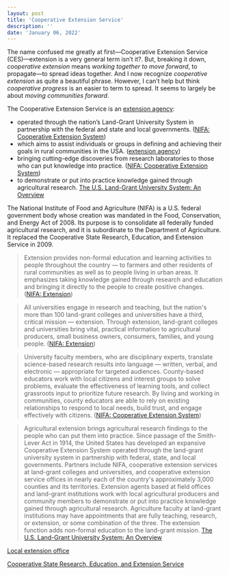 ```yaml
---
layout: post
title: 'Cooperative Extension Service'
description: ''
date: 'January 06, 2022'
---
```


The name confused me greatly at first—Cooperative Extension Service (CES)—extension is a very general term isn’t it?. But, breaking it down, _cooperative extension_ means _working together to move forward_, to propagate—to spread ideas together. And I now recognize _cooperative extension_ as quite a beautiful phrase. However, I can’t help but think _cooperative progress_ is an easier to term to spread. It seems to largely be about _moving communities forward_.

The Cooperative Extension Service is an [extension agency](https://en.wikipedia.org/wiki/Extension_agency):
- operated through the nation’s Land-Grant University System in partnership with the federal and state and local governments. ([NIFA: Cooperative Extension System](https://nifa.usda.gov/cooperative-extension-system))
- which aims to assist individuals or groups in defining and achieving their goals in rural communities in the USA. ([extension agency](https://en.wikipedia.org/wiki/Extension_agency))
- bringing cutting-edge discoveries from research laboratories to those who can put knowledge into practice. ([NIFA: Cooperative Extension System](https://nifa.usda.gov/cooperative-extension-system))
- to demonstrate or put into practice knowledge gained through agricultural research. [The U.S. Land-Grant University System: An Overview](https://www.everycrsreport.com/reports/R45897.html#:~:text=Agricultural%20extension%20brings,land%2Dgrant%20mission.)

The National Institute of Food and Agriculture (NIFA) is a U.S. federal government body whose creation was mandated in the Food, Conservation, and Energy Act of 2008. Its purpose is to consolidate all federally funded agricultural research, and it is subordinate to the Department of Agriculture. It replaced the Cooperative State Research, Education, and Extension Service in 2009.

> Extension provides non-formal education and learning activities to people throughout the country — to farmers and other residents of rural communities as well as to people living in urban areas. It emphasizes taking knowledge gained through research and education and bringing it directly to the people to create positive changes. ([NIFA: Extension](https://nifa.usda.gov/extension))

> All universities engage in research and teaching, but the nation's more than 100 land-grant colleges and universities have a third, critical mission — extension. Through extension, land-grant colleges and universities bring vital, practical information to agricultural producers, small business owners, consumers, families, and young people. ([NIFA: Extension](https://nifa.usda.gov/extension))

> University faculty members, who are disciplinary experts, translate science-based research results into language — written, verbal, and electronic — appropriate for targeted audiences. County-based educators work with local citizens and interest groups to solve problems, evaluate the effectiveness of learning tools, and collect grassroots input to prioritize future research. By living and working in communities, county educators are able to rely on existing relationships to respond to local needs, build trust, and engage effectively with citizens. ([NIFA: Cooperative Extension System](https://nifa.usda.gov/cooperative-extension-system))

> Agricultural extension brings agricultural research findings to the people who can put them into practice. Since passage of the Smith-Lever Act in 1914, the United States has developed an expansive Cooperative Extension System operated through the land-grant university system in partnership with federal, state, and local governments. Partners include NIFA, cooperative extension services at land-grant colleges and universities, and cooperative extension service offices in nearly each of the country's approximately 3,000 counties and its territories. Extension agents based at field offices and land-grant institutions work with local agricultural producers and community members to demonstrate or put into practice knowledge gained through agricultural research. Agriculture faculty at land-grant institutions may have appointments that are fully teaching, research, or extension, or some combination of the three. The extension function adds non-formal education to the land-grant mission. [The U.S. Land-Grant University System: An Overview](https://www.everycrsreport.com/reports/R45897.html#:~:text=Agricultural%20extension%20brings,land%2Dgrant%20mission.)


[Local extension office](https://www.bobvila.com/articles/local-extension-office/)

[Cooperative State Research, Education, and Extension Service](https://en.wikipedia.org/wiki/Cooperative_State_Research,_Education,_and_Extension_Service)
